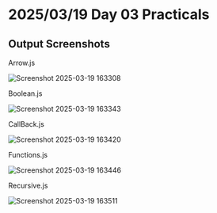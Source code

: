 # 2025/03/19 Day 03 Practicals
## Output Screenshots
Arrow.js

![Screenshot 2025-03-19 163308](https://github.com/user-attachments/assets/e27f4dd9-297f-4323-8ef0-e969eb7cd773)

Boolean.js

![Screenshot 2025-03-19 163343](https://github.com/user-attachments/assets/81c2aa90-a2bf-46f8-8c14-1907c421acf5)

CallBack.js

![Screenshot 2025-03-19 163420](https://github.com/user-attachments/assets/00f02c93-203d-4633-b275-d4c47dc8ddc0)

Functions.js

![Screenshot 2025-03-19 163446](https://github.com/user-attachments/assets/8b6bc304-fe1e-41e1-abc5-569bb962c9b1)

Recursive.js

![Screenshot 2025-03-19 163511](https://github.com/user-attachments/assets/fc0c728b-8535-44cb-a236-785fa0ffa103)

